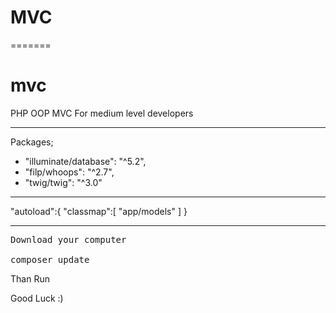 # MVC
=======
# mvc
PHP OOP MVC
For medium level developers

<hr>

Packages;
<ul>
<li>"illuminate/database": "^5.2",</li>
<li>"filp/whoops": "^2.7",</li>
<li>"twig/twig": "^3.0"</li>
</ul>

<hr>

"autoload":{
    "classmap":[
        "app/models"
    ]
}

<hr>
<pre>
Download your computer<br>
composer update
</pre>
Than Run


Good Luck :)
